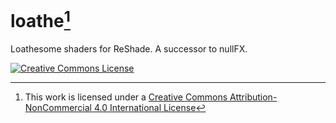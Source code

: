 # loathe[^1]
Loathesome shaders for ReShade. A successor to nullFX.

[![Creative Commons License](https://i.creativecommons.org/l/by-nc/4.0/80x15.png)][license]

[license]: http://creativecommons.org/licenses/by-nc/4.0/
[^1]: This work is licensed under a [Creative Commons Attribution-NonCommercial 4.0 International License][license]

